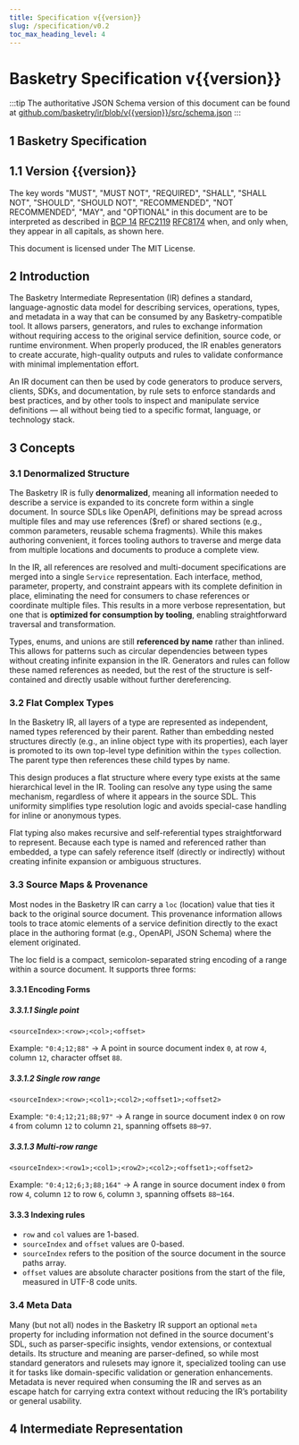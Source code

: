 ```yaml
---
title: Specification v{{version}}
slug: /specification/v0.2
toc_max_heading_level: 4
---
```


# Basketry Specification v{{version}}

:::tip
The authoritative JSON Schema version of this document can be found at [github.com/basketry/ir/blob/v{{version}}/src/schema.json](https://github.com/basketry/ir/blob/v{{version}}/src/schema.json)
:::

## 1 Basketry Specification

## 1.1 Version {{version}}

The key words "MUST", "MUST NOT", "REQUIRED", "SHALL", "SHALL NOT", "SHOULD", "SHOULD NOT", "RECOMMENDED", "NOT RECOMMENDED", "MAY", and "OPTIONAL" in this document are to be interpreted as described in [BCP 14](https://www.rfc-editor.org/info/bcp14) [RFC2119](https://datatracker.ietf.org/doc/html/rfc2119) [RFC8174](https://datatracker.ietf.org/doc/html/rfc8174) when, and only when, they appear in all capitals, as shown here.

This document is licensed under The MIT License.

## 2 Introduction

The Basketry Intermediate Representation (IR) defines a standard, language-agnostic data model for describing services, operations, types, and metadata in a way that can be consumed by any Basketry-compatible tool. It allows parsers, generators, and rules to exchange information without requiring access to the original service definition, source code, or runtime environment. When properly produced, the IR enables generators to create accurate, high-quality outputs and rules to validate conformance with minimal implementation effort.

An IR document can then be used by code generators to produce servers, clients, SDKs, and documentation, by rule sets to enforce standards and best practices, and by other tools to inspect and manipulate service definitions — all without being tied to a specific format, language, or technology stack.

## 3 Concepts

### 3.1 Denormalized Structure

The Basketry IR is fully **denormalized**, meaning all information needed to describe a service is expanded to its concrete form within a single document. In source SDLs like OpenAPI, definitions may be spread across multiple files and may use references ($ref) or shared sections (e.g., common parameters, reusable schema fragments). While this makes authoring convenient, it forces tooling authors to traverse and merge data from multiple locations and documents to produce a complete view.

In the IR, all references are resolved and multi-document specifications are merged into a single `Service` representation. Each interface, method, parameter, property, and constraint appears with its complete definition in place, eliminating the need for consumers to chase references or coordinate multiple files. This results in a more verbose representation, but one that is **optimized for consumption by tooling**, enabling straightforward traversal and transformation.

Types, enums, and unions are still **referenced by name** rather than inlined. This allows for patterns such as circular dependencies between types without creating infinite expansion in the IR. Generators and rules can follow these named references as needed, but the rest of the structure is self-contained and directly usable without further dereferencing.

### 3.2 Flat Complex Types

In the Basketry IR, all layers of a type are represented as independent, named types referenced by their parent. Rather than embedding nested structures directly (e.g., an inline object type with its properties), each layer is promoted to its own top-level type definition within the `types` collection. The parent type then references these child types by name.

This design produces a flat structure where every type exists at the same hierarchical level in the IR. Tooling can resolve any type using the same mechanism, regardless of where it appears in the source SDL. This uniformity simplifies type resolution logic and avoids special-case handling for inline or anonymous types.

Flat typing also makes recursive and self-referential types straightforward to represent. Because each type is named and referenced rather than embedded, a type can safely reference itself (directly or indirectly) without creating infinite expansion or ambiguous structures.

### 3.3 Source Maps & Provenance

Most nodes in the Basketry IR can carry a `loc` (location) value that ties it back to the original source document. This provenance information allows tools to trace atomic elements of a service definition directly to the exact place in the authoring format (e.g., OpenAPI, JSON Schema) where the element originated.

The loc field is a compact, semicolon-separated string encoding of a range within a source document. It supports three forms:

#### 3.3.1 Encoding Forms

##### 3.3.1.1 Single point

```
<sourceIndex>:<row>;<col>;<offset>
```

Example: `"0:4;12;88"` → A point in source document index `0`, at row `4`, column `12`, character offset `88`.

##### 3.3.1.2 Single row range

```
<sourceIndex>:<row>;<col1>;<col2>;<offset1>;<offset2>
```

Example: `"0:4;12;21;88;97"` → A range in source document index `0` on row `4` from column `12` to column `21`, spanning offsets `88`–`97`.

##### 3.3.1.3 Multi-row range

```
<sourceIndex>:<row1>;<col1>;<row2>;<col2>;<offset1>;<offset2>
```

Example: `"0:4;12;6;3;88;164"` → A range in source document index `0` from row `4`, column `12` to row `6`, column `3`, spanning offsets `88`–`164`.

#### 3.3.3 Indexing rules

- `row` and `col` values are 1-based.
- `sourceIndex` and `offset` values are 0-based.
- `sourceIndex` refers to the position of the source document in the source paths array.
- `offset` values are absolute character positions from the start of the file, measured in UTF-8 code units.

### 3.4 Meta Data

Many (but not all) nodes in the Basketry IR support an optional `meta` property for including information not defined in the source document's SDL, such as parser-specific insights, vendor extensions, or contextual details. Its structure and meaning are parser-defined, so while most standard generators and rulesets may ignore it, specialized tooling can use it for tasks like domain-specific validation or generation enhancements. Metadata is never required when consuming the IR and serves as an escape hatch for carrying extra context without reducing the IR’s portability or general usability.

## 4 Intermediate Representation
